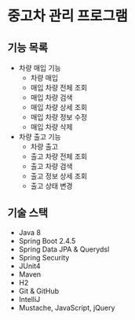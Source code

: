 # 중고차 관리 프로그램
## 기능 목록
* 차량 매입 기능
  * 차량 매입
  * 매입 차량 전체 조회
  * 매입 차량 검색
  * 매입 차량 상세 조회
  * 매입 차량 정보 수정
  * 매입 차량 삭제
* 차량 출고 기능
  * 차량 출고
  * 출고 차량 전체 조회
  * 출고 차량 검색
  * 출고 정보 상세 조회
  * 출고 상태 변경

## 기술 스택
* Java 8
* Spring Boot 2.4.5
* Spring Data JPA & Querydsl
* Spring Security
* JUnit4
* Maven
* H2
* Git & GitHub
* IntelliJ
* Mustache, JavaScript, jQuery
